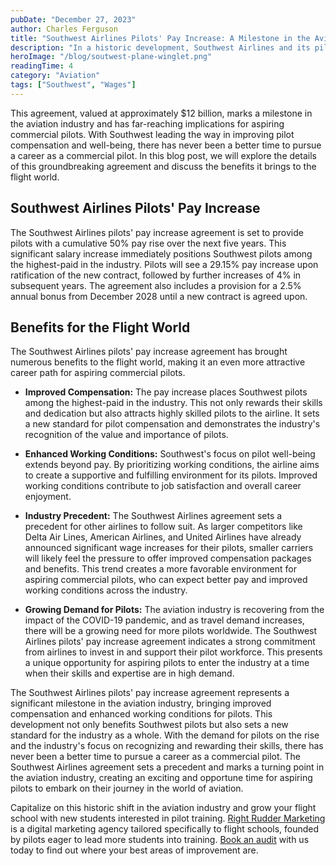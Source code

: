 ```yaml
---
pubDate: "December 27, 2023"
author: Charles Ferguson
title: "Southwest Airlines Pilots' Pay Increase: A Milestone in the Aviation Industry"
description: "In a historic development, Southwest Airlines and its pilots' union have reached a tentative labor agreement set to bring significant pay increases for pilots."
heroImage: "/blog/soutwest-plane-winglet.png"
readingTime: 4
category: "Aviation"
tags: ["Southwest", "Wages"]
---
```


This agreement, valued at approximately $12 billion, marks a milestone in the aviation industry and has far-reaching implications for aspiring commercial pilots. With Southwest leading the way in improving pilot compensation and well-being, there has never been a better time to pursue a career as a commercial pilot. In this blog post, we will explore the details of this groundbreaking agreement and discuss the benefits it brings to the flight world.

## Southwest Airlines Pilots' Pay Increase

The Southwest Airlines pilots' pay increase agreement is set to provide pilots with a cumulative 50% pay rise over the next five years. This significant salary increase immediately positions Southwest pilots among the highest-paid in the industry. Pilots will see a 29.15% pay increase upon ratification of the new contract, followed by further increases of 4% in subsequent years. The agreement also includes a provision for a 2.5% annual bonus from December 2028 until a new contract is agreed upon.

## Benefits for the Flight World

The Southwest Airlines pilots' pay increase agreement has brought numerous benefits to the flight world, making it an even more attractive career path for aspiring commercial pilots.

- **Improved Compensation:** The pay increase places Southwest pilots among the highest-paid in the industry. This not only rewards their skills and dedication but also attracts highly skilled pilots to the airline. It sets a new standard for pilot compensation and demonstrates the industry's recognition of the value and importance of pilots.

- **Enhanced Working Conditions:** Southwest's focus on pilot well-being extends beyond pay. By prioritizing working conditions, the airline aims to create a supportive and fulfilling environment for its pilots. Improved working conditions contribute to job satisfaction and overall career enjoyment.

- **Industry Precedent:** The Southwest Airlines agreement sets a precedent for other airlines to follow suit. As larger competitors like Delta Air Lines, American Airlines, and United Airlines have already announced significant wage increases for their pilots, smaller carriers will likely feel the pressure to offer improved compensation packages and benefits. This trend creates a more favorable environment for aspiring commercial pilots, who can expect better pay and improved working conditions across the industry.

- **Growing Demand for Pilots:** The aviation industry is recovering from the impact of the COVID-19 pandemic, and as travel demand increases, there will be a growing need for more pilots worldwide. The Southwest Airlines pilots' pay increase agreement indicates a strong commitment from airlines to invest in and support their pilot workforce. This presents a unique opportunity for aspiring pilots to enter the industry at a time when their skills and expertise are in high demand.

The Southwest Airlines pilots' pay increase agreement represents a significant milestone in the aviation industry, bringing improved compensation and enhanced working conditions for pilots. This development not only benefits Southwest pilots but also sets a new standard for the industry as a whole. With the demand for pilots on the rise and the industry's focus on recognizing and rewarding their skills, there has never been a better time to pursue a career as a commercial pilot. The Southwest Airlines agreement sets a precedent and marks a turning point in the aviation industry, creating an exciting and opportune time for aspiring pilots to embark on their journey in the world of aviation.

Capitalize on this historic shift in the aviation industry and grow your flight school with new students interested in pilot training. [Right Rudder Marketing](https://rightruddermarketing.com/) is a digital marketing agency tailored specifically to flight schools, founded by pilots eager to lead more students into training. [Book an audit](https://rightruddermarketing.com/contact) with us today to find out where your best areas of improvement are.
